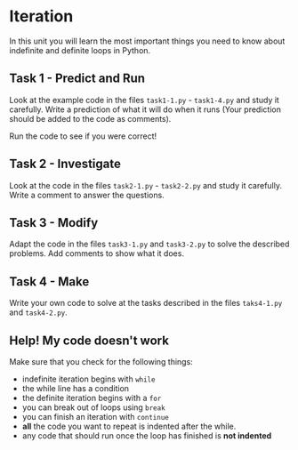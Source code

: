 # Iteration  
In this unit you will learn the most important things you need to know about indefinite and definite loops in Python. 

## Task 1 - Predict and Run
Look at the example code in the files ```task1-1.py``` - ```task1-4.py``` and study it carefully.  Write a prediction of what it will do when it runs (Your prediction should be added to the code as comments). 

Run the code to see if you were correct!

## Task 2 - Investigate
Look at the code in the files ```task2-1.py``` - ```task2-2.py``` and study it carefully. Write a comment to answer the questions.

## Task 3 - Modify
Adapt the code in the files ```task3-1.py``` and ```task3-2.py``` to solve the described problems. Add comments to show what it does.

## Task 4 - Make
Write your own code to solve at the tasks described in the files ```taks4-1.py``` and ```task4-2.py```. 

## Help! My code doesn't work
Make sure that you check for the following things:

- indefinite iteration begins with ```while```
- the while line has a condition
- the definite iteration begins with a ```for```
- you can break out of loops using ```break```
- you can finish an iteration with ```continue```
- **all** the code you want to repeat is indented after the while.
- any code that should run once the loop has finished is **not indented**
  